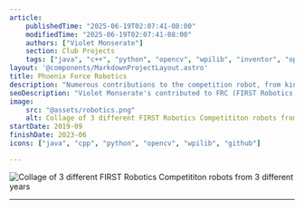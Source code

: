 ```yaml
---
article: 
    publishedTime: "2025-06-19T02:07:41-08:00"
    modifiedTime: "2025-06-19T02:07:41-08:00"
    authors: ["Violet Monserate"]
    section: Club Projects
    tags: ["java", "c++", "python", "opencv", "wpilib", "inventor", "opensource"]
layout: '@components/MarkdownProjectLayout.astro'
title: Phoenix Force Robotics
description: "Numerous contributions to the competition robot, from kinematics to award-winning computer vision"
seoDescription: "Violet Monserate's contributed to FRC (FIRST Robotics Competition) in Java, C++, Python, Inventor, winning Industrial Design Award for Computer Vision. "
image:
    src: "@assets/robotics.png"
    alt: Collage of 3 different FIRST Robotics Competititon robots from 3 different years
startDate: 2019-09
finishDate: 2023-06
icons: ["java", "cpp", "python", "opencv", "wpilib", "github"]

---
```


![Collage of 3 different FIRST Robotics Competititon robots from 3 different years](@assets/robotics.png) 

---